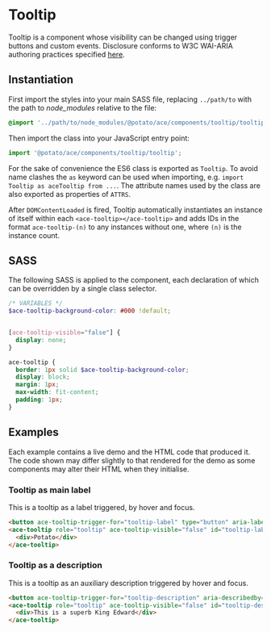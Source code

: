 # Tooltip

Tooltip is a component whose visibility can be changed using trigger buttons and custom events. Disclosure conforms to W3C WAI-ARIA authoring practices specified [here](https://www.w3.org/TR/wai-aria-practices-1.1/#disclosure).


## Instantiation

First import the styles into your main SASS file, replacing `../path/to` with the path to *node_modules* relative to the file:

```scss
@import '../path/to/node_modules/@potato/ace/components/tooltip/tooltip'
```


Then import the class into your JavaScript entry point:

```js
import '@potato/ace/components/tooltip/tooltip';
```

For the sake of convenience the ES6 class is exported as `Tooltip`. To avoid name clashes the `as` keyword can be used when importing, e.g. `import Tooltip as aceTooltip from ...`. The attribute names used by the class are also exported as properties of `ATTRS`.

After `DOMContentLoaded` is fired, Tooltip automatically instantiates an instance of itself within each `<ace-tooltip></ace-tooltip>` and adds IDs in the format `ace-tooltip-(n)` to any instances without one, where `(n)` is the instance count.


## SASS

The following SASS is applied to the component, each declaration of which can be overridden by a single class selector.

```scss
/* VARIABLES */
$ace-tooltip-background-color: #000 !default;


[ace-tooltip-visible="false"] {
  display: none;
}

ace-tooltip {
  border: 1px solid $ace-tooltip-background-color;
  display: block;
  margin: 1px;
  max-width: fit-content;
  padding: 1px;
}
```

## Examples

Each example contains a live demo and the HTML code that produced it. The code shown may differ slightly to that rendered for the demo as some components may alter their HTML when they initialise.


### Tooltip as main label

This is a tooltip as a label triggered, by hover and focus.

```html
<button ace-tooltip-trigger-for="tooltip-label" type="button" aria-labelledby="tooltip-label">🥔</button>
<ace-tooltip role="tooltip" ace-tooltip-visible="false" id="tooltip-label">
  <div>Potato</div>
</ace-tooltip>
```

### Tooltip as a description

This is a tooltip as an auxiliary description triggered by hover and focus.

```html
<button ace-tooltip-trigger-for="tooltip-description" aria-describedby="tooltip-description" type="button">🥔</button>
<ace-tooltip role="tooltip" ace-tooltip-visible="false" id="tooltip-description">
  <div>This is a superb King Edward</div>
</ace-tooltip>
```

